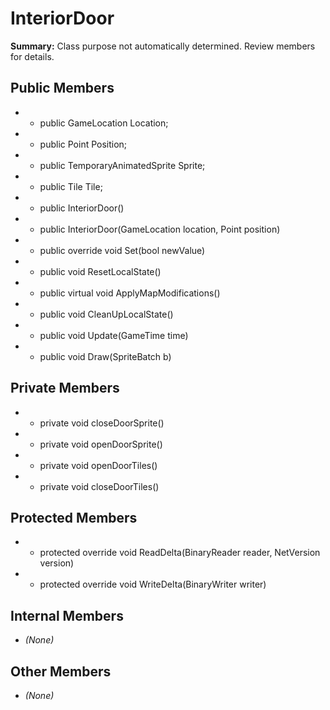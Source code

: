 # InteriorDoor

**Summary:** Class purpose not automatically determined. Review members for details.

## Public Members
- - public GameLocation Location;
- - public Point Position;
- - public TemporaryAnimatedSprite Sprite;
- - public Tile Tile;
- - public InteriorDoor()
- - public InteriorDoor(GameLocation location, Point position)
- - public override void Set(bool newValue)
- - public void ResetLocalState()
- - public virtual void ApplyMapModifications()
- - public void CleanUpLocalState()
- - public void Update(GameTime time)
- - public void Draw(SpriteBatch b)

## Private Members
- - private void closeDoorSprite()
- - private void openDoorSprite()
- - private void openDoorTiles()
- - private void closeDoorTiles()

## Protected Members
- - protected override void ReadDelta(BinaryReader reader, NetVersion version)
- - protected override void WriteDelta(BinaryWriter writer)

## Internal Members
- *(None)*

## Other Members
- *(None)*

